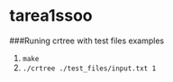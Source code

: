 # tarea1ssoo

###Runing crtree with test files examples
1. `make`
2. `./crtree ./test_files/input.txt 1`
